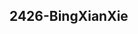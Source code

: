 ## 2426-BingXianXie

<!--
**2426-BingXianXie/2426-BingXianXie** is a ✨ _special_ ✨ repository because its `README.md` (this file) appears on your GitHub profile.

Here are some ideas to get you started:

- 🔭 I’m currently working on Boston Chinatown Neighborhood Center
- 🌱 I’m currently learning Computer Science and Mathematics
- 👯 I’m looking to collaborate on Coding
- 🤔 I’m looking for help with coding
- 💬 Ask me about Math
- 📫 How to reach me: xie.bingx@northeastern.edu
- 😄 Pronouns: He/His/Him
- ⚡ Fun fact: N/A
-->
